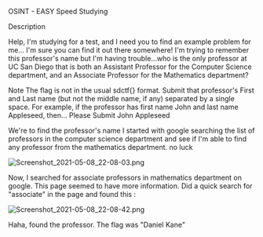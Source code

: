 OSINT - EASY
Speed Studying

Description

Help, I'm studying for a test, and I need you to find an example problem for me... I'm sure you can find it out there somewhere! I'm trying to remember this professor's name but I'm having trouble...who is the only professor at UC San Diego that is both an Assistant Professor for the Computer Science department, and an Associate Professor for the Mathematics department?

Note
The flag is not in the usual sdctf{} format. Submit that professor's First and Last name (but not the middle name, if any) separated by a single space. For example, if the professor has first name John and last name Appleseed, then...
Please Submit
John Appleseed


We're to find the professor's name
I started with google searching the list of professors in the computer science department and see if I'm able to find any professor from the mathematics department.
no luck

![Screenshot_2021-05-08_22-08-03.png](https://github.com/jkdarun/CTF-write-ups/blob/main/SDCTF/images/Screenshot_2021-05-08_22-08-03.png)

Now, I searched for associate professors in mathematics department on google.
This page seemed to have more information.
Did a quick search for "associate" in the page and found this :

![Screenshot_2021-05-08_22-08-42.png](https://github.com/jkdarun/CTF-write-ups/blob/main/SDCTF/images/Screenshot_2021-05-08_22-08-42.png)

Haha, found the professor.
The flag was "Daniel Kane" 

